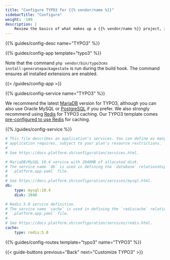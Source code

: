 ```yaml
---
title: "Configure TYPO3 for {{% vendor/name %}}"
sidebarTitle: "Configure"
weight: -100
description: |
    Review the basics of what makes up a {{% vendor/name %}} project, including its three principle configuration files and how to define them for TYPO3.
---
```


{{% guides/config-desc name="TYPO3" %}}

{{% guides/config-app template="typo3" %}}

Note that the command `php vendor/bin/typo3cms install:generatepackagestate` is run during the build hook.
The command ensures all installed extensions are enabled.

{{< /guides/config-app >}}

{{% guides/config-service name="TYPO3" %}}

We recommend the latest [MariaDB](/add-services/mysql/_index.md) version for TYPO3,
although you can also use Oracle MySQL or [PostgreSQL](/add-services/postgresql.md) if you prefer.
We also strongly recommend using [Redis](/add-services/redis.md) for TYPO3 caching.
Our TYPO3 template comes [pre-configured to use Redis](https://github.com/platformsh-templates/typo3#user-content-customizations) for caching.

{{% /guides/config-service %}}

```yaml {configFile="services"}
# This file describes an application's services. You can define as many services as your
# application requires, subject to your plan's resource restrictions.
#
# See https://docs.platform.sh/configuration/services.html.

# MariaDB/MySQL 10.4 service with 2048MB of allocated disk.
# The service name `db` is used in defining the `database` relationship in the
# `.platform.app.yaml` file.
#
# See https://docs.platform.sh/configuration/services/mysql.html.
db:
    type: mysql:10.4
    disk: 2048

# Redis 5.0 service definition.
# The service name `cache` is used in defining the `rediscache` relationship in the
# `.platform.app.yaml` file.
#
# See https://docs.platform.sh/configuration/services/redis.html.
cache:
    type: redis:5.0
```

{{% guides/config-routes template="typo3" name="TYPO3" %}}

{{< guide-buttons previous="Back" next="Customize TYPO3" >}}
